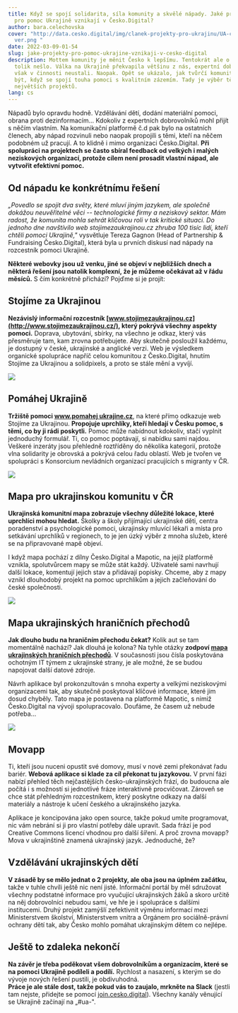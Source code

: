 ```yaml
---
title: Když se spojí solidarita, síla komunity a skvělé nápady. Jaké projekty
  pro pomoc Ukrajině vznikají v Česko.Digital?
author: bara.celechovska
cover: "http://data.cesko.digital/img/clanek-projekty-pro-ukrajinu/UA-clanek-co\
  ver.png "
date: 2022-03-09-01-54
slug: jake-projekty-pro-pomoc-ukrajine-vznikaji-v-cesko-digital
description: Mottem komunity je měnit Česko k lepšímu. Tentokrát ale o Česko
  tolik nešlo. Válka na Ukrajině překvapila většinu z nás, expertní dobrovolníci
  však v činnosti neustali. Naopak. Opět se ukázalo, jak tvůrčí komunita dokáže
  být, když se spojí touha pomoci s kvalitním zázemím. Tady je výběr těch
  největších projektů.
lang: cs
---
```

Nápadů bylo opravdu hodně. Vzdělávání dětí, dodání materiální pomoci, obrana proti dezinformacím... Kdokoliv z expertních dobrovolníků mohl přijít s něčím vlastním.  Na komunikační platformě č.d pak bylo na ostatních členech, aby nápad rozvinuli nebo naopak propojili s těmi, kteří na něčem podobném už pracují. A to klidně i mimo organizaci Česko.Digital. **Při spolupráci na projektech se často sbíral feedback od velkých i malých neziskových organizací, protože cílem není prosadit vlastní nápad, ale vytvořit efektivní pomoc.** 

## Od nápadu ke konkrétnímu řešení

*„Povedlo se spojit dva světy, které mluví jiným jazykem, ale společně dokážou neuvěřitelné věci -- technologické firmy a neziskový sektor. Mám radost, že komunita mohla sehrát klíčovou roli v tak kritické situaci. Do jednoho dne navštívilo web stojimezaukrajinou.cz zhruba 100 tisíc lidí, kteří chtěli pomoci Ukrajině,"* vysvětluje Tereza Gagnon (Head of Partnership & Fundraising Česko.Digital), která byla u prvních diskusí nad nápady na rozcestník pomoci Ukrajině.

**Některé webovky jsou už venku, jiné se objeví v nejbližších dnech a některá řešení jsou natolik komplexní, že je můžeme očekávat až v řádu měsíců.** S čím konkrétně přichází? Pojďme si je projít:

## Stojíme za Ukrajinou

**Nezávislý informační rozcestník [www.stojimezaukrajinou.cz](http://www.stojimezaukrajinou.cz/), který pokrývá všechny aspekty pomoci.** Doprava, ubytování, sbírky, na všechno je odkaz, který vás přesměruje tam, kam zrovna potřebujete. Aby skutečně posloužil každému, je dostupný v české, ukrajinské a anglické verzi. Web je výsledkem organické spolupráce napříč celou komunitou z Česko.Digital, hnutím Stojíme za Ukrajinou a solidpixels, a proto se stále mění a vyvíjí.

![](https://data.cesko.digital/img/clanek-projekty-pro-ukrajinu/clanek-UA1.png)

## Pomáhej Ukrajině

**Tržiště pomoci [www.pomahej ukrajine.cz](http://www.pomahejukrajine.cz/)**, na které přímo odkazuje web Stojíme za Ukrajinou. **Propojuje uprchlíky, kteří hledají v Česku pomoc, s těmi, co by ji rádi poskytli.** Pomoc může nabídnout kdokoliv, stačí vyplnit jednoduchý formulář. Ti, co pomoc poptávají, si nabídku sami najdou. Veškeré inzeráty jsou přehledně roztříděny do několika kategorií, protože vlna solidarity je obrovská a pokrývá celou řadu oblastí. Web je tvořen ve spolupráci s Konsorcium nevládních organizací pracujících s migranty v ČR.

![](https://data.cesko.digital/img/clanek-projekty-pro-ukrajinu/clanek-UA3.png)

## Mapa pro ukrajinskou komunitu v ČR

**Ukrajinská komunitní mapa zobrazuje všechny důležité lokace, které uprchlíci mohou hledat.** Školky a školy přijímající ukrajinské děti, centra poradenství a psychologické pomoci, ukrajinsky mluvící lékaři a místa pro setkávání uprchlíků v regionech, to je jen úzký výběr z mnoha služeb, které se na připravované mapě objeví.

I když mapa pochází z dílny Česko.Digital a Mapotic, na jejíž platformě vznikla, spolutvůrcem mapy se může stát každý. Uživatelé sami navrhují další lokace, komentují jejich stav a přidávají popisky. Chceme, aby z mapy vznikl dlouhodobý projekt na pomoc uprchlíkům a jejich začleňování do české společnosti.

![](https://data.cesko.digital/img/clanek-projekty-pro-ukrajinu/clanek-UA2.png)

## Mapa ukrajinských hraničních přechodů

**Jak dlouho budu na hraničním přechodu čekat?** Kolik aut se tam momentálně nachází? Jak dlouhá je kolona? Na tyhle otázky **zodpoví [mapa ukrajinských hraničních přechodů](https://www.mapotic.com/ukraine-border-crossings)**. V současnosti jsou čísla poskytována ochotným IT týmem z ukrajinské strany, je ale možné, že se budou napojovat další datové zdroje.

Návrh aplikace byl prokonzultován s mnoha experty a velkými neziskovými organizacemi tak, aby skutečně poskytoval klíčové informace, které jim dosud chyběly. Tato mapa je postavena na platformě Mapotic, s nimiž Česko.Digital na vývoji spolupracovalo. Doufáme, že časem už nebude potřeba...

![](https://data.cesko.digital/img/clanek-projekty-pro-ukrajinu/clanek-UA4.png)

## Movapp

Ti, kteří jsou nuceni opustit své domovy, musí v nové zemi překonávat řadu bariér. **Webová aplikace si klade za cíl překonat tu jazykovou.** V první fázi nabízí přehled těch nejčastějších česko-ukrajinských frází, do budoucna ale počítá i s možností si jednotlivé fráze interaktivně procvičovat. Zároveň se chce stát přehledným rozcestníkem, který poskytne odkazy na další materiály a nástroje k učení českého a ukrajinského jazyka.

Aplikace je koncipována jako open source, takže pokud umíte programovat, nic vám nebrání si ji pro vlastní potřeby dále upravit. Sada frází je pod Creative Commons licencí vhodnou pro další šíření. A proč zrovna movapp? Mova v ukrajinštině znamená ukrajinský jazyk. Jednoduché, že?

## Vzdělávání ukrajinských dětí

**V zásadě by se mělo jednat o 2 projekty, ale oba jsou na úplném začátku,** takže v tuhle chvíli ještě nic není jisté. Informační portál by měl sdružovat všechny podstatné informace pro vyučující ukrajinských žáků a skoro určitě na něj dobrovolníci nebudou sami, ve hře je i spolupráce s dalšími institucemi. Druhý projekt zamýšlí zefektivnit výměnu informací mezi Ministerstvem školství, Ministerstvem vnitra a Orgánem pro sociálně-právní ochrany dětí tak, aby Česko mohlo pomáhat ukrajinským dětem co nejlépe.

## Ještě to zdaleka nekončí

**Na závěr je třeba poděkovat všem dobrovolníkům a organizacím, které se na pomoci Ukrajině podíleli a podílí.** Rychlost a nasazení, s kterým se do vývoje nových řešení pustili, je obdivuhodná.\
**Práce je ale stále dost, takže pokud vás to zaujalo, mrkněte na Slack** (jestli tam nejste, přidejte se pomocí [join.cesko.digital](http://www.join.cesko.digital/)). Všechny kanály věnující se Ukrajině začínají na „#ua-".